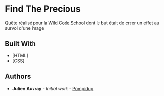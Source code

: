 # Find The Precious

Quête réalisé pour la [Wild Code School](https://wildcodeschool.fr/) dont le but était de créer un effet au survol d'une image



## Built With

* [HTML]
* [CSS]



## Authors

* **Julien Auvray** - *Initial work* - [Pompidup](https://github.com/Pompidup)
